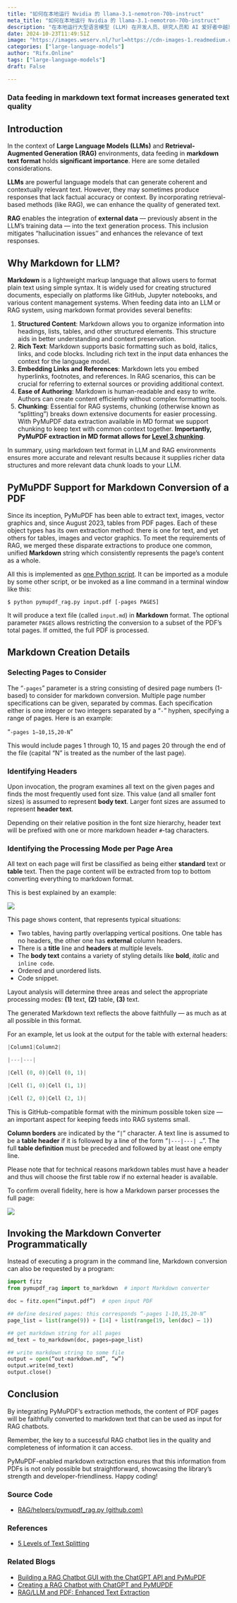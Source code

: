 ```yaml
---
title: "如何在本地运行 Nvidia 的 llama-3.1-nemotron-70b-instruct"
meta_title: "如何在本地运行 Nvidia 的 llama-3.1-nemotron-70b-instruct"
description: "在本地运行大型语言模型 (LLM) 在开发人员、研究人员和 AI 爱好者中越来越受欢迎。其中之一就是……"
date: 2024-10-23T11:49:51Z
image: "https://images.weserv.nl/?url=https://cdn-images-1.readmedium.com/v2/resize:fit:800/1*swPjVuudAhsoRiiw3Ee32w.png"
categories: ["large-language-models"]
author: "Rifx.Online"
tags: ["large-language-models"]
draft: False

---
```






### Data feeding in markdown text format increases generated text quality




## Introduction

In the context of **Large Language Models (LLMs)** and **Retrieval-Augmented Generation (RAG)** environments, data feeding in **markdown text format** holds **significant importance**. Here are some detailed considerations.

**LLMs** are powerful language models that can generate coherent and contextually relevant text. However, they may sometimes produce responses that lack factual accuracy or context. By incorporating retrieval-based methods (like RAG), we can enhance the quality of generated text.

**RAG** enables the integration of **external data** — previously absent in the LLM’s training data — into the text generation process. This inclusion mitigates “hallucination issues’’ and enhances the relevance of text responses.


## Why Markdown for LLM?

**Markdown** is a lightweight markup language that allows users to format plain text using simple syntax. It is widely used for creating structured documents, especially on platforms like GitHub, Jupyter notebooks, and various content management systems. When feeding data into an LLM or RAG system, using markdown format provides several benefits:

1. **Structured Content**: Markdown allows you to organize information into headings, lists, tables, and other structured elements. This structure aids in better understanding and context preservation.
2. **Rich Text**: Markdown supports basic formatting such as bold, italics, links, and code blocks. Including rich text in the input data enhances the context for the language model.
3. **Embedding Links and References**: Markdown lets you embed hyperlinks, footnotes, and references. In RAG scenarios, this can be crucial for referring to external sources or providing additional context.
4. **Ease of Authoring**: Markdown is human-readable and easy to write. Authors can create content efficiently without complex formatting tools.
5. **Chunking**: Essential for RAG systems, chunking (otherwise known as “splitting”) breaks down extensive documents for easier processing. With PyMuPDF data extraction available in MD format we support chunking to keep text with common context together. **Importantly, PyMuPDF extraction in MD format allows for [Level 3 chunking](https://readmedium.com/five-levels-of-chunking-strategies-in-rag-notes-from-gregs-video-7b735895694d#b123)**.

In summary, using markdown text format in LLM and RAG environments ensures more accurate and relevant results because it supplies richer data structures and more relevant data chunk loads to your LLM.


## PyMuPDF Support for Markdown Conversion of a PDF

Since its inception, PyMuPDF has been able to extract text, images, vector graphics and, since August 2023, tables from PDF pages. Each of these object types has its own extraction method: there is one for text, and yet others for tables, images and vector graphics. To meet the requirements of RAG, we merged these disparate extractions to produce one common, unified **Markdown** string which consistently represents the page’s content as a whole.

All this is implemented as [one Python script](https://github.com/pymupdf/RAG/blob/main/helpers/pymupdf_rag.py). It can be imported as a module by some other script, or be invoked as a line command in a terminal window like this:

`$ python pymupdf_rag.py input.pdf [-pages PAGES]`

It will produce a text file (called `input.md`) in **Markdown** format. The optional parameter `PAGES` allows restricting the conversion to a subset of the PDF’s total pages. If omitted, the full PDF is processed.


## Markdown Creation Details


### Selecting Pages to Consider

The “`-pages`” parameter is a string consisting of desired page numbers (1-based) to consider for markdown conversion. Multiple page number specifications can be given, separated by commas. Each specification either is one integer or two integers separated by a “`-`” hyphen, specifying a range of pages. Here is an example:

“`-pages 1–10,15,20-N`”

This would include pages 1 through 10, 15 and pages 20 through the end of the file (capital “N” is treated as the number of the last page).


### Identifying Headers

Upon invocation, the program examines all text on the given pages and finds the most frequently used font size. This value (and all smaller font sizes) is assumed to represent **body text**. Larger font sizes are assumed to represent **header text**.

Depending on their relative position in the font size hierarchy, header text will be prefixed with one or more markdown header `#`-tag characters.


### Identifying the Processing Mode per Page Area

All text on each page will first be classified as being either **standard** text or **table** text. Then the page content will be extracted from top to bottom converting everything to markdown format.

This is best explained by an example:

![](https://images.weserv.nl/?url=https://cdn-images-1.readmedium.com/v2/resize:fit:800/0*u5fv2aAIvDaaAd6H.png)

This page shows content, that represents typical situations:

* Two tables, having partly overlapping vertical positions. One table has no headers, the other one has **external** column headers.
* There is a **title** line and **headers** at multiple levels.
* The **body text** contains a variety of styling details like **bold**, *italic* and `inline code`.
* Ordered and unordered lists.
* Code snippet.

Layout analysis will determine three areas and select the appropriate processing modes: **(1)** text, **(2)** table, **(3)** text.

The generated Markdown text reflects the above faithfully — as much as at all possible in this format.

For an example, let us look at the output for the table with external headers:


```python
|Column1|Column2|

|---|---|

|Cell (0, 0)|Cell (0, 1)|

|Cell (1, 0)|Cell (1, 1)|

|Cell (2, 0)|Cell (2, 1)|
```
This is GitHub-compatible format with the minimum possible token size — an important aspect for keeping feeds into RAG systems small.

**Column borders** are indicated by the “`|`” character. A text line is assumed to be a **table header** if it is followed by a line of the form “`|---|---| …`”. The full **table definition** must be preceded and followed by at least one empty line.

Please note that for technical reasons markdown tables must have a header and thus will choose the first table row if no external header is available.

To confirm overall fidelity, here is how a Markdown parser processes the full page:

![](https://images.weserv.nl/?url=https://cdn-images-1.readmedium.com/v2/resize:fit:800/0*Ge83uj7FiM4T6XFn)


## Invoking the Markdown Converter Programmatically

Instead of executing a program in the command line, Markdown conversion can also be requested by a program:


```python
import fitz
from pymupdf_rag import to_markdown  # import Markdown converter

doc = fitz.open(“input.pdf”)  # open input PDF

## define desired pages: this corresponds “-pages 1-10,15,20-N”
page_list = list(range(9)) + [14] + list(range(19, len(doc) – 1))

## get markdown string for all pages
md_text = to_markdown(doc, pages=page_list)

## write markdown string to some file
output = open(“out-markdown.md”, “w”)
output.write(md_text)
output.close()
```

## Conclusion

By integrating PyMuPDF’s extraction methods, the content of PDF pages will be faithfully converted to markdown text that can be used as input for RAG chatbots.

Remember, the key to a successful RAG chatbot lies in the quality and completeness of information it can access.

PyMuPDF-enabled markdown extraction ensures that this information from PDFs is not only possible but straightforward, showcasing the library’s strength and developer-friendliness. Happy coding!


### Source Code

* [RAG/helpers/pymupdf\_rag.py (github.com)](https://github.com/pymupdf/RAG/blob/main/helpers/pymupdf_rag.py)


### References

* [5 Levels of Text Splitting](https://github.com/FullStackRetrieval-com/RetrievalTutorials/blob/main/tutorials/LevelsOfTextSplitting/5_Levels_Of_Text_Splitting.ipynb)


### Related Blogs

* [Building a RAG Chatbot GUI with the ChatGPT API and PyMuPDF](https://readmedium.com/building-a-rag-chatbot-gui-with-the-chatgpt-api-and-pymupdf-9ea8c7fc4ab5)
* [Creating a RAG Chatbot with ChatGPT and PyMUPDF](https://readmedium.com/creating-a-rag-chatbot-with-chatgpt-and-pymupdf-f6c30907ae27)
* [RAG/LLM and PDF: Enhanced Text Extraction](https://readmedium.com/rag-llm-and-pdf-enhanced-text-extraction-5c5194c3885c)

